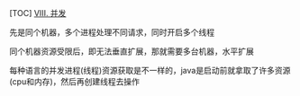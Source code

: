 [TOC]
[VIII. 并发](https://12factor.net/zh_cn/concurrency)

先是同个机器，多个进程处理不同请求，同时开启多个线程

同个机器资源受限后，即无法垂直扩展，那就需要多台机器，水平扩展

每种语言的并发进程(线程)资源获取是不一样的，java是启动前就拿取了许多资源(cpu和内存)，然后再创建线程去操作
